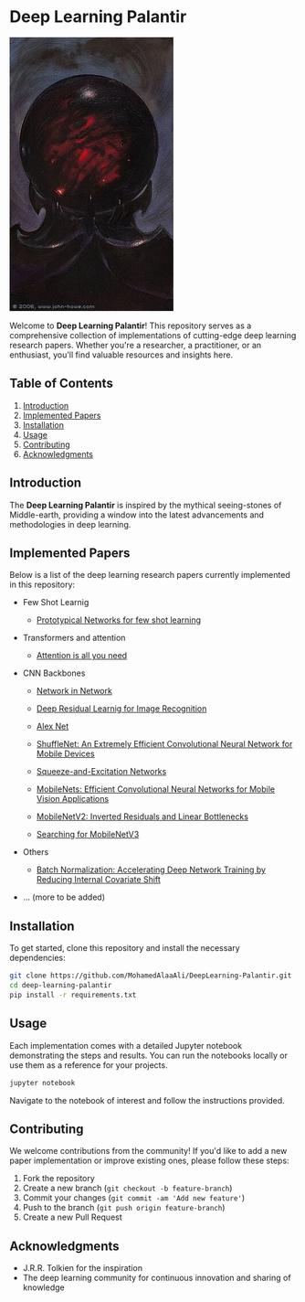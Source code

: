 
# Deep Learning Palantir

![Palantir Image Placeholder](assets/Saruman's_Palantir.jpg)

Welcome to **Deep Learning Palantir**! This repository serves as a comprehensive collection of implementations of cutting-edge deep learning research papers. Whether you're a researcher, a practitioner, or an enthusiast, you'll find valuable resources and insights here.

## Table of Contents

1. [Introduction](#introduction)
2. [Implemented Papers](#implemented-papers)
3. [Installation](#installation)
4. [Usage](#usage)
5. [Contributing](#contributing)
6. [Acknowledgments](#acknowledgments)

## Introduction

The **Deep Learning Palantir** is inspired by the mythical seeing-stones of Middle-earth, providing a window into the latest advancements and methodologies in deep learning.

## Implemented Papers

Below is a list of the deep learning research papers currently implemented in this repository:

- Few Shot Learnig 
    - [Prototypical Networks for few shot learning](https://proceedings.neurips.cc/paper_files/paper/2017/file/cb8da6767461f2812ae4290eac7cbc42-Paper.pdf)
- Transformers and attention
    - [Attention is all you need](https://arxiv.org/abs/1706.03762)
- CNN Backbones
    - [Network in Network ](https://arxiv.org/pdf/1312.4400v3)
    - [Deep Residual Learnig for Image Recognition ](https://arxiv.org/pdf/1512.03385)
    - [Alex Net ](https://papers.nips.cc/paper_files/paper/2012/hash/c399862d3b9d6b76c8436e924a68c45b-Abstract.html)
    - [ShuffleNet: An Extremely Efficient Convolutional Neural Network for Mobile Devices
    ](https://arxiv.org/abs/1707.01083)

    - [Squeeze-and-Excitation Networks
    ](https://arxiv.org/abs/1709.01507)
    - [MobileNets: Efficient Convolutional Neural Networks for Mobile Vision Applications
    ](https://arxiv.org/abs/1704.04861)
    - [MobileNetV2: Inverted Residuals and Linear Bottlenecks
    ](https://arxiv.org/abs/1801.04381)
    - [Searching for MobileNetV3
    ](https://arxiv.org/abs/1905.02244v5)

- Others
    - [Batch Normalization: Accelerating Deep Network Training by Reducing Internal Covariate Shift
    ](https://arxiv.org/abs/1502.03167)

- ... (more to be added)

## Installation

To get started, clone this repository and install the necessary dependencies:

```bash
git clone https://github.com/MohamedAlaaAli/DeepLearning-Palantir.git
cd deep-learning-palantir
pip install -r requirements.txt
```

## Usage

Each implementation comes with a detailed Jupyter notebook demonstrating the steps and results. You can run the notebooks locally or use them as a reference for your projects.

```bash
jupyter notebook
```

Navigate to the notebook of interest and follow the instructions provided.

## Contributing

We welcome contributions from the community! If you'd like to add a new paper implementation or improve existing ones, please follow these steps:

1. Fork the repository
2. Create a new branch (`git checkout -b feature-branch`)
3. Commit your changes (`git commit -am 'Add new feature'`)
4. Push to the branch (`git push origin feature-branch`)
5. Create a new Pull Request



## Acknowledgments

- J.R.R. Tolkien for the inspiration
- The deep learning community for continuous innovation and sharing of knowledge
